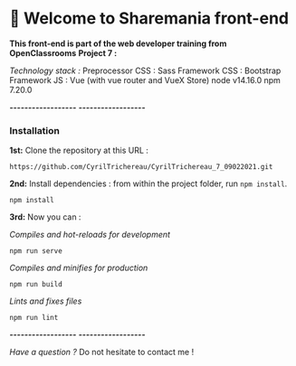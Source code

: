 # 🚀 Welcome to Sharemania front-end

**This front-end is part of the web developer training from OpenClassrooms**
**Project 7 :**

_Technology stack :_
Preprocessor CSS : Sass
Framework CSS : Bootstrap
Framework JS : Vue (with vue router and VueX Store)
node v14.16.0
npm 7.20.0

**_------------------_**
**_------------------_**

### Installation

**1st:** Clone the repository at this URL :

```
https://github.com/CyrilTrichereau/CyrilTrichereau_7_09022021.git
```

**2nd:** Install dependencies : from within the project folder, run `npm install`.

```
npm install
```

**3rd:** Now you can :

_Compiles and hot-reloads for development_

```
npm run serve
```

_Compiles and minifies for production_

```
npm run build
```

_Lints and fixes files_

```
npm run lint
```

**_------------------_**
**_------------------_**

_Have a question ?_
Do not hesitate to contact me !
